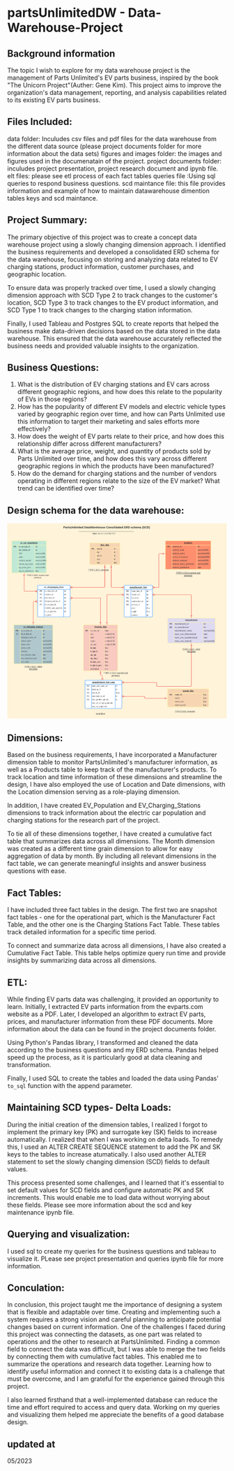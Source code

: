 # partsUnlimitedDW - Data-Warehouse-Project

## Background information 
The topic I wish to explore for my data warehouse project is the management of Parts Unlimited's EV parts business, inspired by the book "The Unicorn Project"(Auther: Gene Kim).  This project aims to improve the organization's data management, reporting, and analysis capabilities related to its existing EV parts business.

## Files Included:
data folder: Inculudes csv files and pdf files for the data warehouse from the different data source (please project documents folder for more information about the data sets)
figures and images folder: the images and figures used in the documenatain of the project.
project documents folder: inculudes project presentation, project research document and ipynb file. 
elt files: please see etl process of each fact tables
queries file :Using sql queries to respond business questions.
scd maintance file: this file provides information and example of how to maintain datawarehouse dimention tables keys and scd maintance. 

## Project Summary:
The primary objective of this project was to create a concept data warehouse project using a slowly changing dimension approach. I identified the business requirements and developed a consolidated ERD schema for the data warehouse, focusing on storing and analyzing data related to EV charging stations, product information, customer purchases, and geographic location.

To ensure data was properly tracked over time, I used a slowly changing dimension approach with SCD Type 2 to track changes to the customer's location, SCD Type 3 to track changes to the EV product information, and SCD Type 1 to track changes to the charging station information.

Finally, I used Tableau and Postgres SQL to create reports that helped the business make data-driven decisions based on the data stored in the data warehouse. This ensured that the data warehouse accurately reflected the business needs and provided valuable insights to the organization.

## Business Questions:
1. What is the distribution of EV charging stations and EV cars across different geographic regions, and how does this relate to the popularity of EVs in those regions? 
2. How has the popularity of different EV models and electric vehicle types varied by geographic region over time, and how can Parts Unlimited use this information to target their marketing and sales efforts more effectively?
3. How does the weight of EV parts relate to their price, and how does this relationship differ across different manufacturers?
4. What is the average price, weight, and quantity of products sold by Parts Unlimited over time, and how does this vary across different geographic regions in which the products have been manufactured?
5. How do the demand for charging stations and the number of vendors operating in different regions relate to the size of the EV market? What trend can be identified over time? 

## Design schema for the data warehouse:
![alt text](images/erd.png "Optional title")

## Dimensions:
Based on the business requirements, I have incorporated a Manufacturer dimension table to monitor PartsUnlimited's manufacturer information, as well as a Products table to keep track of the manufacturer's products. To track location and time information of these dimensions and streamline the design, I have also employed the use of Location and Date dimensions, with the Location dimension serving as a role-playing dimension. 

In addition, I have created EV_Population and EV_Charging_Stations dimensions to track information about the electric car population and charging stations for the research part of the project.

To tie all of these dimensions together, I have created a cumulative fact table that summarizes data across all dimensions. The Month dimension was created as a different time grain dimension to allow for easy aggregation of data by month. By including all relevant dimensions in the fact table, we can generate meaningful insights and answer business questions with ease.

## Fact Tables:
I have included three fact tables in the design. The first two are snapshot fact tables - one for the operational part, which is the Manufacturer Fact Table, and the other one is the Charging Stations Fact Table. These tables track detailed information for a specific time period.

To connect and summarize data across all dimensions, I have also created a Cumulative Fact Table. This table helps optimize query run time and provide insights by summarizing data across all dimensions.

## ETL:
While finding EV parts data was challenging, it provided an opportunity to learn. Initially, I extracted EV parts information from the evparts.com website as a PDF. Later, I developed an algorithm to extract EV parts, prices, and manufacturer information from these PDF documents. More information about the data can be found in the project documents folder.

Using Python's Pandas library, I transformed and cleaned the data according to the business questions and my ERD schema. Pandas helped speed up the process, as it is particularly good at data cleaning and transformation.

Finally, I used SQL to create the tables and loaded the data using Pandas' `to_sql` function with the append parameter.

## Maintaining SCD types- Delta Loads:
 During the initial creation of the dimension tables, I realized I forgot to implement the primary key (PK) and surrogate key (SK) fields to increase automatically. I realized that when I was working on delta loads. To remedy this, I used an ALTER CREATE SEQUENCE statement to add the PK and SK keys to the tables to increase atumatically. I also used another ALTER statement to set the slowly changing dimension (SCD) fields to default values.

This process presented some challenges, and I learned that it's essential to set default values for SCD fields and configure automatic PK and SK increments. This would enable me to load data without worrying about these fields. Please see more information about the scd and key maintenance ipynb file.

## Querying and visualization: 
I used sql to create my queries for the business questions and tableau to visualize it. PLease see project presentation and queries ipynb file for more information.

## Conculation:
In conclusion, this project taught me the importance of designing a system that is flexible and adaptable over time. Creating and implementing such a system requires a strong vision and careful planning to anticipate potential changes based on current information. One of the challenges I faced during this project was connecting the datasets, as one part was related to operations and the other to research at PartsUnlimited. Finding a common field to connect the data was difficult, but I was able to merge the two fields by connecting them with cumulative fact tables. This enabled me to summarize the operations and research data together. Learning how to identify useful information and connect it to existing data is a challenge that must be overcome, and I am grateful for the experience gained through this project.

I also learned firsthand that a well-implemented database can reduce the time and effort required to access and query data. Working on my queries and visualizing them helped me appreciate the benefits of a good database design.

## updated at 
05/2023

